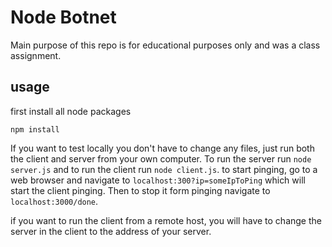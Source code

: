 # Node Botnet

Main purpose of this repo is for educational purposes only and was a class assignment.

## usage

first install all node packages

``` npm install ```

If you want to test locally you don't have to change any files,
just run both the client and server from your own computer. To run
the server run ` node server.js ` and to run the client run 
` node client.js `. to start pinging, go to a web browser and navigate
to ` localhost:300?ip=someIpToPing ` which will start the client pinging. Then
to stop it form pinging navigate to ` localhost:3000/done`.


if you want to run the client from a remote host, you will have to change the server in the client 
to the address of your server.
